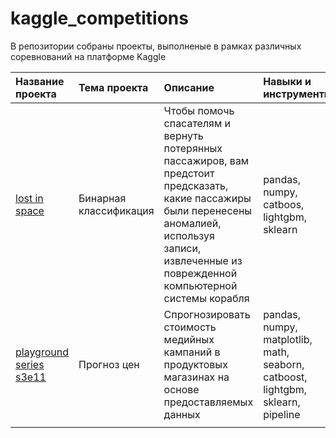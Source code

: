 # kaggle_competitions

В репозитории собраны проекты, выполненые в рамках различных соревнований на платформе Kaggle

| Название проекта | Тема проекта | Описание | Навыки и инструменты | Статус |
| :---------- | :--------------- | :-------------------- | :-------------------- |:---------- |
| [lost in space](https://github.com/AndaisRin/kaggle_competitions/tree/main/00_kaggle_lost_in_space) | Бинарная классификация | Чтобы помочь спасателям и вернуть потерянных пассажиров, вам предстоит предсказать, какие пассажиры были перенесены аномалией, используя записи, извлеченные из поврежденной компьютерной системы корабля | pandas, numpy, catboos, lightgbm, sklearn | Завершён |
| [playground series s3e11](https://github.com/AndaisRin/kaggle_competitions/tree/main/02_kaggle_playground_series_s3e11) | Прогноз цен | Спрогнозировать стоимость медийных кампаний в продуктовых магазинах на основе предоставляемых данных | pandas, numpy, matplotlib, math, seaborn, catboost, lightgbm, sklearn, pipeline | Завершён |
| []() |  |  |  |  |

